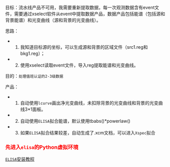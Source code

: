 目标：流水线产品不可用，我需要重新提取数据，每一次观测数据含有event文件，需要通过xselect软件从event中提取数据产品，数据产品包括能谱（包括源和背景能谱）和光变曲线（源和背景的光变曲线）。

思路：
- 1. 我知道目标源的坐标，可以生成源和背景的区域文件（src1.reg和bkg1.reg）；
- 2. 使用xselect读取event文件，导入reg提取能谱和光变曲线。

目的：`处理值班认证的2-3级数据`

产品：
- 1. 自动使用`lcurve`画出净光变曲线，未扣除背景的光变曲线和背景的光变曲线3*1面板。
- 2. 自动使用`ELISA`拟合能谱，默认使用tbabs()*powerlaw()
- 3. 如果`ELISA`拟合结果较差，自动生成了.xcm文档，可以进入`Xspec`拟合

### <span style="color:red">先进入`elisa`的Python虚拟环境</span>

[`ELISA`安装教程](https://astro-elisa.readthedocs.io/en/stable/installation.html)
